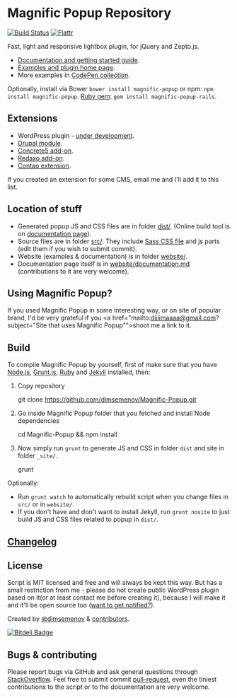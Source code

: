 # Magnific Popup Repository

[![Build Status](https://travis-ci.org/dimsemenov/Magnific-Popup.png)](https://travis-ci.org/dimsemenov/Magnific-Popup) 
[![Flattr](http://api.flattr.com/button/flattr-badge-large.png)](https://flattr.com/thing/1310305/Magnific-Popup-by-dimsemenov)

Fast, light and responsive lightbox plugin, for jQuery and Zepto.js.

- [Documentation and getting started guide](http://dimsemenov.com/plugins/magnific-popup/documentation.html).
- [Examples and plugin home page](http://dimsemenov.com/plugins/magnific-popup/).
- More examples in [CodePen collection](http://codepen.io/collection/nLcqo).

Optionally, install via Bower `bower install magnific-popup` or npm: `npm install magnific-popup`.
[Ruby gem](https://rubygems.org/gems/magnific-popup-rails): `gem install magnific-popup-rails`.

## Extensions

- WordPress plugin - [under development](http://dimsemenov.com/plugins/magnific-popup/wordpress.html).
- [Drupal module](https://drupal.org/project/magnific_popup).
- [Concrete5 add-on](https://github.com/cdowdy/concrete5-Magnific-Popup).
- [Redaxo add-on](http://www.redaxo.org/de/download/addons/?addon_id=1131).
- [Contao extension](https://github.com/fritzmg/contao-magnific-popup).

If you created an extension for some CMS, email me and I'll add it to this list.

## Location of stuff

- Generated popup JS and CSS files are in folder [dist/](https://github.com/dimsemenov/Magnific-Popup/tree/master/dist). (Online build tool is on [documentation page](http://dimsemenov.com/plugins/magnific-popup/documentation.html)).
- Source files are in folder [src/](https://github.com/dimsemenov/Magnific-Popup/tree/master/src). They include [Sass CSS file](https://github.com/dimsemenov/Magnific-Popup/blob/master/src/css/main.scss) and js parts (edit them if you wish to submit commit). 
- Website (examples & documentation) is in folder [website/](https://github.com/dimsemenov/Magnific-Popup/tree/master/website).
- Documentation page itself is in [website/documentation.md](https://github.com/dimsemenov/Magnific-Popup/blob/master/website/documentation.md) (contributions to it are very welcome).



## Using Magnific Popup?

If you used Magnific Popup in some interesting way, or on site of popular brand, I'd be very grateful if you <a href="mailto:diiiimaaaa@gmail.com?subject="Site that uses Magnific Popup"">shoot me</a> a link to it.


## Build 

To compile Magnific Popup by yourself, first of make sure that you have [Node.js](http://nodejs.org/), [Grunt.js](https://github.com/cowboy/grunt), [Ruby](http://www.ruby-lang.org/) and [Jekyll](https://github.com/mojombo/jekyll/) installed, then:

1) Copy repository

	git clone https://github.com/dimsemenov/Magnific-Popup.git

2) Go inside Magnific Popup folder that you fetched and install Node dependencies

	cd Magnific-Popup && npm install

3) Now simply run `grunt` to generate JS and CSS in folder `dist` and site in folder `_site/`.

	grunt

Optionally:

- Run `grunt watch` to automatically rebuild script when you change files in `src/` or in `website/`.
- If you don't have and don't want to install Jekyll, run `grunt nosite` to just build JS and CSS files related to popup in `dist/`.



## [Changelog](https://github.com/dimsemenov/Magnific-Popup/releases)

## License

Script is MIT licensed and free and will always be kept this way. But has a small restriction from me - please do not create public WordPress plugin based on it(or at least contact me before creating it), because I will make it and it'll be open source too ([want to get notified?](http://dimsemenov.com/subscribe.html)).

Created by [@dimsemenov](http://twitter.com/dimsemenov) & [contributors](https://github.com/dimsemenov/Magnific-Popup/contributors).

[![Bitdeli Badge](https://d2weczhvl823v0.cloudfront.net/dimsemenov/magnific-popup/trend.png)](https://bitdeli.com/free "Bitdeli Badge")

## Bugs & contributing

Please report bugs via GitHub and ask general questions through [StackOverflow](http://stackoverflow.com/questions/tagged/magnific-popup). Feel free to submit commit [pull-request](https://github.com/dimsemenov/Magnific-Popup/pulls), even the tiniest contributions to the script or to the documentation are very welcome.



